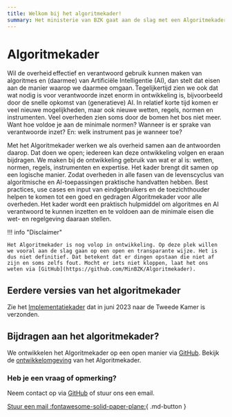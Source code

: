 ```yaml
---
title: Welkom bij het algoritmekader!
summary: Het ministerie van BZK gaat aan de slag met een Algoritmekader. Het doel daarvan is om overheden op praktische wijze te ondersteunen, zodat zij op een wettige en ethisch verantwoorde wijze algoritmes en AI-systemen gebruiken.
---
```


# Algoritmekader 
Wil de overheid effectief en verantwoord gebruik kunnen maken van algoritmes en (daarmee) van Artificiële Intelligentie (AI), dan stelt dat eisen aan de manier waarop we daarmee omgaan. Tegelijkertijd zien we ook dat wat nodig is voor verantwoorde inzet enorm in ontwikkeling is, bijvoorbeeld door de snelle opkomst van (generatieve) AI. In relatief korte tijd komen er veel nieuwe mogelijkheden, maar ook nieuwe wetten, regels, normen en instrumenten. Veel overheden zien soms door de bomen het bos niet meer. Want hoe voldoe je aan de minimale normen? Wanneer is er sprake van verantwoorde inzet? En: welk instrument pas je wanneer toe?  

Met het Algoritmekader werken we als overheid samen aan de antwoorden daarop. Dat doen we open; iedereen kan deze ontwikkeling volgen en eraan bijdragen. We maken bij de ontwikkeling gebruik van wat er al is: wetten, normen, regels, instrumenten en expertise. Het kader brengt dit samen op een logische manier. Zodat overheden in alle fasen van de levenscyclus van algoritmische en AI-toepassingen praktische handvatten hebben. Best practices, use cases en input van eindgebruikers en de toezichthouder helpen te komen tot een goed en gedragen Algoritmekader voor alle overheden. Het kader wordt een praktisch hulpmiddel om algoritmes en AI verantwoord te kunnen inzetten en te voldoen aan de minimale eisen die wet- en regelgeving daaraan stellen. 

!!! info "Disclaimer"

    Het Algoritmekader is nog volop in ontwikkeling. Op deze plek willen we vooral aan de slag gaan op een open en transparante wijze. Het is dus niet definitief. Dat betekent dat er dingen opstaan die niet af zijn en soms zelfs fout. Mocht er iets niet kloppen, laat het ons weten via [GitHub](https://github.com/MinBZK/Algoritmekader).

## Eerdere versies van het algoritmekader
Zie het [Implementatiekader](https://www.rijksoverheid.nl/documenten/rapporten/2023/06/30/implementatiekader-verantwoorde-inzet-van-algoritmen) dat in juni 2023 naar de Tweede Kamer is verzonden. 

## Bijdragen aan het algoritmekader?
We ontwikkelen het Algoritmekader op een open manier via [GitHub](https://github.com/MinBZK/Algoritmekader). Bekijk de [ontwikkelomgeving](https://github.com/MinBZK/Algoritmekader) van het Algoritmekader.

### Heb je een vraag of opmerking? 
Neem contact op via [GitHub](https://github.com/MinBZK/Algoritmekader) of stuur ons een email.

[Stuur een mail :fontawesome-solid-paper-plane:](mailto:algoritmes@minbzk.nl?subject=Vraag%20over%20het%20algoritmekader){ .md-button }
